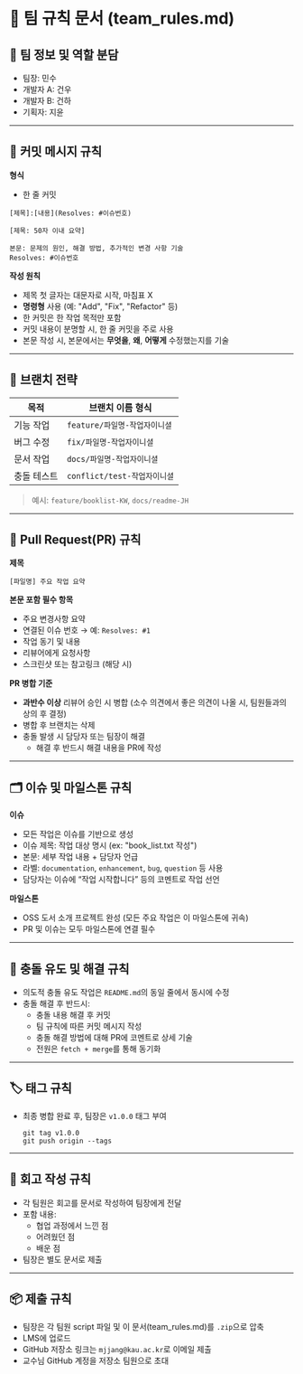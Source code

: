 # 📘 팀 규칙 문서 (team_rules.md)

## 👥 팀 정보 및 역할 분담
- 팀장: 민수
- 개발자 A: 건우
- 개발자 B: 건하
- 기획자: 지윤

---

## 🧾 커밋 메시지 규칙

**형식**
- 한 줄 커밋
```
[제목]:[내용](Resolves: #이슈번호)
```

```
[제목: 50자 이내 요약]  

본문: 문제의 원인, 해결 방법, 추가적인 변경 사항 기술  
Resolves: #이슈번호
```

**작성 원칙**
- 제목 첫 글자는 대문자로 시작, 마침표 X
- **명령형** 사용 (예: "Add", "Fix", "Refactor" 등)
- 한 커밋은 한 작업 목적만 포함
- 커밋 내용이 분명할 시, 한 줄 커밋을 주로 사용
- 본문 작성 시, 본문에서는 **무엇을**, **왜**, **어떻게** 수정했는지를 기술

---

## 🌿 브랜치 전략

| 목적 | 브랜치 이름 형식 |
|------|------------------|
| 기능 작업 | `feature/파일명-작업자이니셜` |
| 버그 수정 | `fix/파일명-작업자이니셜` |
| 문서 작업 | `docs/파일명-작업자이니셜` |
| 충돌 테스트 | `conflict/test-작업자이니셜` |

> 예시: `feature/booklist-KW`, `docs/readme-JH`

---

## 📂 Pull Request(PR) 규칙

**제목**
```
[파일명] 주요 작업 요약
```

**본문 포함 필수 항목**
- 주요 변경사항 요약
- 연결된 이슈 번호 → 예: `Resolves: #1`
- 작업 동기 및 내용
- 리뷰어에게 요청사항
- 스크린샷 또는 참고링크 (해당 시)

**PR 병합 기준**
- **과반수 이상** 리뷰어 승인 시 병합 (소수 의견에서 좋은 의견이 나올 시, 팀원들과의 상의 후 결정)
- 병합 후 브랜치는 삭제
- 충돌 발생 시 담당자 또는 팀장이 해결
  - 해결 후 반드시 해결 내용을 PR에 작성

---

## 🗂 이슈 및 마일스톤 규칙

**이슈**
- 모든 작업은 이슈를 기반으로 생성
- 이슈 제목: 작업 대상 명시 (ex: "book_list.txt 작성")
- 본문: 세부 작업 내용 + 담당자 언급
- 라벨: `documentation`, `enhancement`, `bug`, `question` 등 사용
- 담당자는 이슈에 “작업 시작합니다” 등의 코멘트로 작업 선언

**마일스톤**
- OSS 도서 소개 프로젝트 완성 (모든 주요 작업은 이 마일스톤에 귀속)
- PR 및 이슈는 모두 마일스톤에 연결 필수

---

## 🔀 충돌 유도 및 해결 규칙

- 의도적 충돌 유도 작업은 `README.md`의 동일 줄에서 동시에 수정
- 충돌 해결 후 반드시:
  - 충돌 내용 해결 후 커밋
  - 팀 규칙에 따른 커밋 메시지 작성
  - 충돌 해결 방법에 대해 PR에 코멘트로 상세 기술
  - 전원은 `fetch + merge`를 통해 동기화

---

## 🏷 태그 규칙

- 최종 병합 완료 후, 팀장은 `v1.0.0` 태그 부여
  ```
  git tag v1.0.0  
  git push origin --tags
  ```

---

## 💬 회고 작성 규칙

- 각 팀원은 회고를 문서로 작성하여 팀장에게 전달
- 포함 내용:
  - 협업 과정에서 느낀 점
  - 어려웠던 점
  - 배운 점
- 팀장은 별도 문서로 제출

---

## 📦 제출 규칙

- 팀장은 각 팀원 script 파일 및 이 문서(team_rules.md)를 `.zip`으로 압축
- LMS에 업로드
- GitHub 저장소 링크는 `mjjang@kau.ac.kr`로 이메일 제출
- 교수님 GitHub 계정을 저장소 팀원으로 초대

